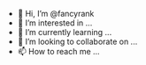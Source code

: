 - 👋 Hi, I’m @fancyrank
- 👀 I’m interested in ...
- 🌱 I’m currently learning ...
- 💞️ I’m looking to collaborate on ...
- 📫 How to reach me ...

<!---
fancyrank/fancyrank is a ✨ special ✨ repository because its `README.md` (this file) appears on your GitHub profile.
You can click the Preview link to take a look at your changes.
--->
